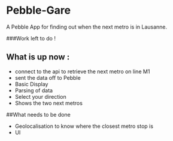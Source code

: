 Pebble-Gare
===========

A Pebble App for finding out when the next metro is in Lausanne.

###Work left to do ! 

## What is up now :
* connect to the api to retrieve the next metro on line M1
* sent the data off to Pebble
* Basic Display
* Parsing of data
* Select your direction
* Shows the two next metros

##What needs to be done
* Geolocalisation to know where the closest metro stop is
* UI
